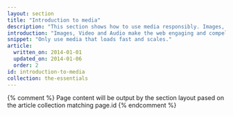 ```yaml
---
layout: section
title: "Introduction to media"
description: "This section shows how to use media responsibly. Images, video, and audio engage users, but they also aggrevate users when they don't fit the page, don't load properly, or even worse, the page loads slowly."
introduction: "Images, Video and Audio make the web engaging and compelling.  Use our guides to get complete mastery and deliver amazing experiences to your users."
snippet: "Only use media that loads fast and scales."
article:
  written_on: 2014-01-01
  updated_on: 2014-01-06
  order: 2
id: introduction-to-media
collection: the-essentials
---
```


{% comment %}
Page content will be output by the section layout pased on the article collection matching page.id
{% endcomment %}
